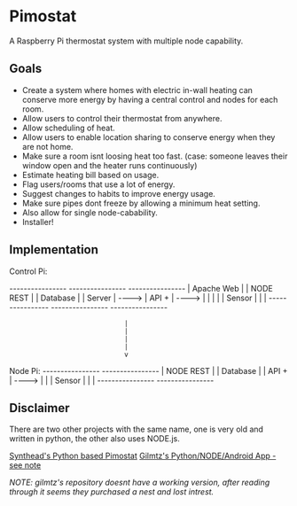 # Pimostat
A Raspberry Pi thermostat system with multiple node capability.

## Goals
- Create a system where homes with electric in-wall heating can conserve more energy by having a central control and nodes for each room.
- Allow users to control their thermostat from anywhere.
- Allow scheduling of heat.
- Allow users to enable location sharing to conserve energy when they are not home.
- Make sure a room isnt loosing heat too fast. (case: someone leaves their window open and the heater runs continuously)
- Estimate heating bill based on usage.
- Flag users/rooms that use a lot of energy.
- Suggest changes to habits to improve energy usage.
- Make sure pipes dont freeze by allowing a minimum heat setting.
- Also allow for single node-cabability.
- Installer!

## Implementation

Control Pi:

*----------------*       *----------------*       *----------------*
| Apache Web     |       | NODE REST      |       | Database       |
| Server         | ----> | API +          | ----> |                |
|                |       | Sensor         |       |                |
*----------------*       *----------------*       *----------------*

                                 |
                                 |
                                 |
                                 |
                                 v
Node Pi:
                         *----------------*       *----------------*
                         | NODE REST      |       | Database       |
                         | API +          | ----> |                |
                         | Sensor         |       |                |
                         *----------------*       *----------------*

## Disclaimer

There are two other projects with the same name, one is very old and written in python, the other also uses NODE.js.

[Synthead's Python based Pimostat](https://github.com/synthead/pimostat)
[Gilmtz's Python/NODE/Android App - see note](https://github.com/gilmtz/Pimostat)

*NOTE: gilmtz's repository doesnt have a working version, after reading through it seems they purchased a nest and lost intrest.*